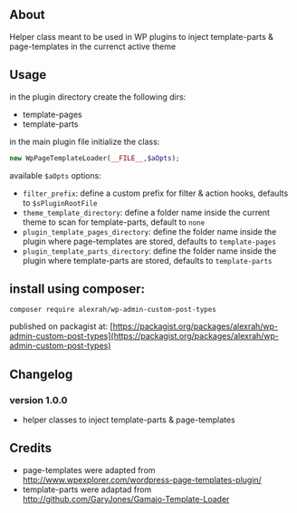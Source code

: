 ## About
Helper class meant to be used in WP plugins to inject template-parts & page-templates in the currenct active theme

## Usage
in the plugin directory create the following dirs:
* template-pages
* template-parts

in the main plugin file initialize the class:

```php
new WpPageTemplateLoader(__FILE__,$aOpts);
```

available `$aOpts` options:
* `filter_prefix`: define a custom prefix for filter & action hooks, defaults to `$sPluginRootFile`
* `theme_template_directory`: define a folder name inside the current theme to scan for template-parts, default to ``none``
* `plugin_template_pages_directory`: define the folder name inside the plugin where page-templates are stored, defaults to `template-pages`
* `plugin_template_parts_directory`: define the folder name inside the plugin where template-parts are stored, defaults to `template-parts`

## install using composer:
``composer require alexrah/wp-admin-custom-post-types``

published on packagist at: [https://packagist.org/packages/alexrah/wp-admin-custom-post-types](https://packagist.org/packages/alexrah/wp-admin-custom-post-types)

## Changelog

### version 1.0.0
* helper classes to inject template-parts & page-templates

## Credits

* page-templates were adapted from http://www.wpexplorer.com/wordpress-page-templates-plugin/
* template-parts were adaptad from http://github.com/GaryJones/Gamajo-Template-Loader

